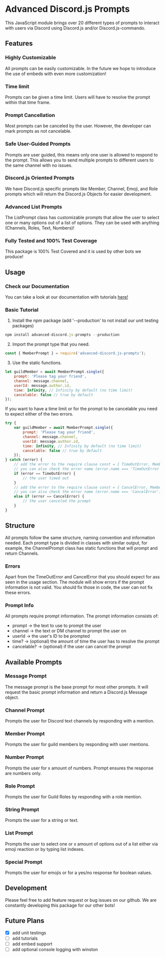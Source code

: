 # Advanced Discord.js Prompts
This JavaScript module brings over 20 different types of prompts to interact with 
users via Discord using Discord.js and/or Discord.js-commando.

## Features
### Highly Customizable
All prompts can be easily customizable. In the future we hope to introduce the use of embeds with even more customization!
### Time limit
Prompts can be given a time limit. Users will have to resolve the prompt within that time frame.
### Prompt Cancellation
Most prompts can be canceled by the user. However, the developer can mark prompts as not
cancelable. 
### Safe User-Guided Prompts
Prompts are user guided, this means only one user is allowed to respond to the prompt. This allows you to send multiple prompts to different users to the same channel with no issues.
### Discord.js Oriented Prompts
We have Discord.js specific prompts like Member, Channel, Emoji, and Role prompts which will return the Discord.js Objects for easier development.
### Advanced List Prompts
The ListPrompt class has customizable prompts that allow the user to select one or many options out of a list of options. They can be used with anything (Channels, Roles, Text, Numbers)!
### Fully Tested and 100% Test Coverage
This package is 100% Test Covered and it is used by other bots we produce!

## Usage
### Check our Documentation
You can take a look at our documentation with tutorials [here!](https://jpgarcar.github.io/advanced-discord.js-prompts/index.html)
### Basic Tutorial
1. Install the npm package (add '--production' to not install our unit testing packages)
```javascript
npm install advanced-discord.js-prompts --production
```
2. Import the prompt type that you need.
```javascript
const { MemberPrompt } = require('advanced-discord.js-prompts');
```
3. Use the static functions.
```javascript
let guildMember = await MemberPrompt.single({
    prompt: 'Please tag your friend',
    channel: message.channel,
    userId: message.author.id,
    time: Infinity, // Infinity by default (no time limit)
    cancelable: false // true by default
});
```
If you want to have a time limit or for the prompt to be cancelable you need to expect either of the two errors.
```javascript
try {
    var guildMember = await MemberPrompt.single({
        prompt: 'Please tag your friend',
        channel: message.channel,
        userId: message.author.id,
        time: Infinity, // Infinity by default (no time limit)
        cancelable: false // true by default
    });
} catch (error) {
    // add the error to the require clause const = { TimeOutError, MemberPrompt } ...
    // you can also check the error name (error.name === 'TimeOutError')
    if (error == TimeOutError) {
        // the user timed out
    } 
    // add the error to the require clause const = { CancelError, MemberPrompt } ...
    // you can also check the error name (error.name === 'CancelError')
    else if (error == CancelError) {
        // the user canceled the prompt
    }
}
```

## Structure
All prompts follow the same structure, naming convention and information needed.
Each prompt type is divided in classes with similar output, for example, the ChannelPrompt class has static functions that will prompt and return Channels.

### Errors
Apart from the TimeOutError and CancelError that you should expect for ass seen in the usage section. The module will show errors if the prompt information is not valid. You should fix those in code, the user can not fix these errors.

### Prompt Info
All prompts require prompt information. The prompt information consists of:
- prompt -> the text to use to prompt the user
- channel -> the text or DM channel to prompt the user on
- userId -> the user's ID to be prompted
- time? -> (optional) the amount of time the user has to resolve the prompt
- cancelable? -> (optional) if the user can cancel the prompt

## Available Prompts
### Message Prompt
The message prompt is the base prompt for most other prompts. It will request the basic 
prompt information and return a Discord.js Message object.
### Channel Prompt
Prompts the user for Discord text channels by responding with a mention.
### Member Prompt
Prompts the user for guild members by responding with user mentions.
### Number Prompt
Prompts the user for x amount of numbers. Prompt ensures the response are numbers only.
### Role Prompt
Prompts the user for Guild Roles by responding with a role mention.
### String Prompt
Prompts the user for a string or text.
### List Prompt
Prompts the user to select one or x amount of options out of a list either via emoji reaction or by typing list indexes.
### Special Prompt
Prompts the user for emojis or for a yes/no response for boolean values.

## Development
Please feel free to add feature request or bug issues on our github. We are constantly developing this package for our other bots!

## Future Plans
- [x] add unit testings
- [ ] add tutorials
- [ ] add embed support
- [ ] add optional console logging with winston